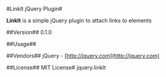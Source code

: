 #LinkIt jQuery Plugin#

**LinkIt** is a simple jQuery plugin to attach links to elements

##Version##
0.1.0

##Usage##

##Vendors##
jQuery - [http://jquery.com](http://jquery.com)

##License##
MIT License# jquery.linkIt
